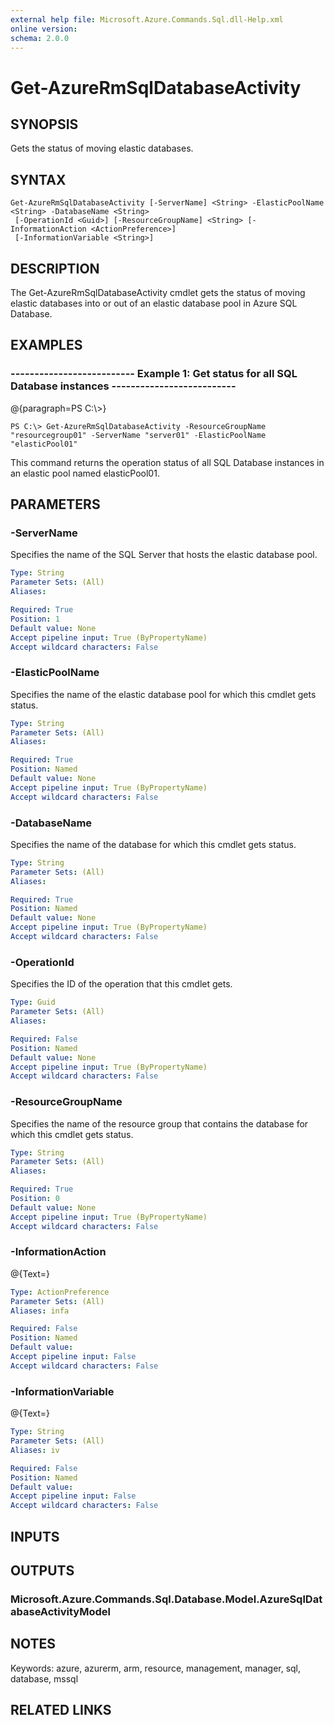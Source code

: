 ```yaml
---
external help file: Microsoft.Azure.Commands.Sql.dll-Help.xml
online version: 
schema: 2.0.0
---
```


# Get-AzureRmSqlDatabaseActivity
## SYNOPSIS
Gets the status of moving elastic databases.

## SYNTAX

```
Get-AzureRmSqlDatabaseActivity [-ServerName] <String> -ElasticPoolName <String> -DatabaseName <String>
 [-OperationId <Guid>] [-ResourceGroupName] <String> [-InformationAction <ActionPreference>]
 [-InformationVariable <String>]
```

## DESCRIPTION
The Get-AzureRmSqlDatabaseActivity cmdlet gets the status of moving elastic databases into or out of an elastic database pool in Azure SQL Database.

## EXAMPLES

### --------------------------  Example 1: Get status for all SQL Database instances  --------------------------
@{paragraph=PS C:\\\>}

```
PS C:\> Get-AzureRmSqlDatabaseActivity -ResourceGroupName "resourcegroup01" -ServerName "server01" -ElasticPoolName "elasticPool01"
```

This command returns the operation status of all SQL Database instances in an elastic pool named elasticPool01.

## PARAMETERS

### -ServerName
Specifies the name of the SQL Server that hosts the elastic database pool.

```yaml
Type: String
Parameter Sets: (All)
Aliases: 

Required: True
Position: 1
Default value: None
Accept pipeline input: True (ByPropertyName)
Accept wildcard characters: False
```

### -ElasticPoolName
Specifies the name of the elastic database pool for which this cmdlet gets status.

```yaml
Type: String
Parameter Sets: (All)
Aliases: 

Required: True
Position: Named
Default value: None
Accept pipeline input: True (ByPropertyName)
Accept wildcard characters: False
```

### -DatabaseName
Specifies the name of the database for which this cmdlet gets status.

```yaml
Type: String
Parameter Sets: (All)
Aliases: 

Required: True
Position: Named
Default value: None
Accept pipeline input: True (ByPropertyName)
Accept wildcard characters: False
```

### -OperationId
Specifies the ID of the operation that this cmdlet gets.

```yaml
Type: Guid
Parameter Sets: (All)
Aliases: 

Required: False
Position: Named
Default value: None
Accept pipeline input: True (ByPropertyName)
Accept wildcard characters: False
```

### -ResourceGroupName
Specifies the name of the resource group that contains the database for which this cmdlet gets status.

```yaml
Type: String
Parameter Sets: (All)
Aliases: 

Required: True
Position: 0
Default value: None
Accept pipeline input: True (ByPropertyName)
Accept wildcard characters: False
```

### -InformationAction
@{Text=}

```yaml
Type: ActionPreference
Parameter Sets: (All)
Aliases: infa

Required: False
Position: Named
Default value: 
Accept pipeline input: False
Accept wildcard characters: False
```

### -InformationVariable
@{Text=}

```yaml
Type: String
Parameter Sets: (All)
Aliases: iv

Required: False
Position: Named
Default value: 
Accept pipeline input: False
Accept wildcard characters: False
```

## INPUTS

## OUTPUTS

### Microsoft.Azure.Commands.Sql.Database.Model.AzureSqlDatabaseActivityModel

## NOTES
Keywords: azure, azurerm, arm, resource, management, manager, sql, database, mssql

## RELATED LINKS

